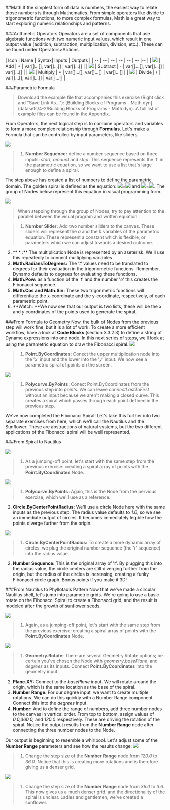 ##Math
If the simplest form of data is numbers, the easiest way to relate those numbers is through Mathematics. From simple operators like divide to trigonometric functions, to more complex formulas, Math is a great way to start exploring numeric relationships and patterns.

###Arithmetic Operators
Operators are a set of components that use algebraic functions with two numeric input values, which result in one output value (addition, subtraction, multiplication, division, etc.). These can be found under Operators>Actions.

| Icon | Name | Syntax| Inputs | Outputs |
| -- | -- | -- | -- | -- | -- |-- |
| ![](../images/icons/add-Large.png) | Add | + | var[]...[], var[]...[] | var[]...[] |
| ![](../images/icons/sub-Large.png) | Subtract | - | var[]...[], var[]...[] | var[]...[] |
| ![](../images/icons/mul-Large.png) | Multiply | * | var[]...[], var[]...[] | var[]...[] |
| ![](../images/icons/div-Large.png) | Divide | / | var[]...[], var[]...[] | var[]...[] |

###Parametric Formula
>Download the example file that accompanies this exercise (Right click and "Save Link As..."): [Building Blocks of Programs - Math.dyn](datasets/4-2/Building Blocks of Programs - Math.dyn). A full list of example files can be found in the Appendix.

From Operators, the next logical step is to combine operators and variables to form a more complex relationship through **Formulas**. Let's make a Formula that can be controlled by input parameters, like sliders.

![](images/4-2/4-2-5/01.png)
>1. **Number Sequence:** define a number sequence based on three inputs: *start, amount* and *step*.  This sequence represents the 't' in the parametric equation, so we want to use a list that's large enough to define a spiral.

The step above has created a list of numbers to define the parametric domain.  The golden spiral is defined as the equation:  ![](images/4-2/4-2-5/x.gif)=![](images/4-2/4-2-5/goldenSpiral.gif) and
![](images/4-2/4-2-5/y.gif)=![](images/4-2/4-2-5/goldenSpiral2.gif). The group of Nodes below represent this equation in visual programming form.

![](images/4-2/4-2-5/02.png)
> When stepping through the group of Nodes, try to pay attention to the parallel between the visual program and written equation.

> 1. **Number Slider:** Add two number sliders to the canvas.  These sliders will represent the *a* and the *b* variables of the parametric equation.  These represent a constant which is flexible, or parameters which we can adjust towards a desired outcome.
2. ** * :** The multiplication Node is represented by an aseterisk.  We'll use this repeatedly to connect multiplying variables
3. **Math.RadiansToDegrees:** The '*t*' values need to be translated to degrees for their evaluation in the trigonometric functions.  Remember, Dynamo defaults to degrees for evaluating these functions.
4. **Math.Pow:** as a function of the '*t*' and the number '*e*' this creates the Fibonacci sequence.
5. **Math.Cos and Math.Sin:**  These two trigonmetric functions will differentiate the x-coordinate and the y-coordinate, respectively, of each parametric point.
6.  **Watch: **We now see that our output is two lists, these will be the *x* and *y* coordinates of the points used to generate the spiral.

###From Formula to Geometry
Now, the bulk of Nodes from the previous step will work fine, but it is a lot of work.  To create a more efficient workflow, have a look at **Code Blocks** (section 3.3.2.3) to define a string of Dynamo expressions into one node.  In this next series of steps, we'll look at using the parametric equation to draw the Fibonacci spiral.
![](images/4-2/4-2-5/03.png)
> 1. **Point.ByCoordinates:** Conect the upper multiplication node into the '*x*' input and the lower into the '*y*' input. We now see a parametric spiral of points on the screen.

![](images/4-2/4-2-5/03aaa.png)
> 1. **Polycurve.ByPoints:** Conect Point.ByCoordinates from the previous step into *points*.  We can leave *connectLastToFirst* without an input because we aren't making a closed curve.  This creates a spiral which passes through each point defined in the previous step.

We've now completed the Fibonacci Spiral!  Let's take this further into two separate exercises from here, which we'll call the Nautilus and the Sunflower.  These are abstractions of natural systems, but the two different applications of the Fibonacci spiral will be well represented.

###From Spiral to Nautilus

![](images/4-2/4-2-5/03.png)
> 1. As a jumping-off point, let's start with the same step from the previous exercise: creating a spiral array of points with the **Point.ByCoordinates** Node.

![](images/4-2/4-2-5/03aa.png)
> 1. **Polycurve.ByPoints:** Again, this is the Node from the pervious exercise, which we'll use as a reference.
2. **Circle.ByCenterPointRadius:** We'll use a circle Node here with the same inputs as the previous step.  The radius value defaults to *1.0*, so we see an immediate output of circles. It becomes immediately legible how the points diverge further from the origin.

![](images/4-2/4-2-5/03a.png)
> 1. **Circle.ByCenterPointRadius:** To create a more dynamic array of circles, we plug the original number sequence (the '*t*' sequence) into the radius value.
2. **Number Sequence:** This is the original array of '*t*'.  By plugging this into the radius value, the circle centers are still diverging further from the origin, but the radius of the circles is increasing, creating a funky Fibonacci circle graph.  Bonus points if you make it 3D!

###From Nautilus to Phyllotaxis Pattern
Now that we've made a circular Nautilus shell, let's jump into parametric grids.  We're going to use a basic rotate on the Fibonacci Spiral to create a Fibonacci grid, and the result is modeled after the [growth of sunflower seeds.](http://ms.unimelb.edu.au/~segerman/papers/sunflower_spiral_fibonacci_metric.pdf)

![](images/4-2/4-2-5/03.png)
> 1. Again, as a jumping-off point, let's start with the same step from the previous exercise: creating a spiral array of points with the **Point.ByCoordinates** Node.

![](images/4-2/4-2-5/04.png)
> 1. **Geometry.Rotate:** There are several Geometry.Rotate options; be certain you've chosen the Node with *geometry*,*basePlane*, and *degrees* as its inputs.  Connect **Point.ByCoordinates** into the geometry input.
2. **Plane.XY:** Connect to the *basePlane* input. We will rotate around the origin, which is the same location as the base of the spiral.
3. **Number Range:** For our degree input, we want to create multiple rotations. We can do this quickly with a Number Range component.  Connect this into the *degrees* input.
4. **Number:** And to define the range of numbers, add three number nodes to the canvas in vertical order. From top to bottom, assign values of *0.0,360.0,* and *120.0* respectively.  These are driving the rotation of the spiral.  Notice the output results from the **Number Range** node after connecting the three number nodes to the Node.

Our output is beginning to resemble a whirlpool.  Let's adjust some of the **Number Range** parameters and see how the results change:
![](images/4-2/4-2-5/05.png)
> 1. Change the step size of the **Number Range** node from *120.0* to *36.0*.  Notice that this is creating more rotations and is therefore giving us a denser grid.

![](images/4-2/4-2-5/06.png)
> 1. Change the step size of the **Number Range** node from *36.0* to *3.6*.  This now gives us a much denser grid, and the directionality of the spiral is unclear.  Ladies and gentlemen, we've created a sunflower.

